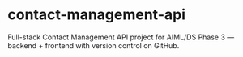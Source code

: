 # contact-management-api
Full-stack Contact Management API project for AIML/DS Phase 3 — backend + frontend with version control on GitHub.
